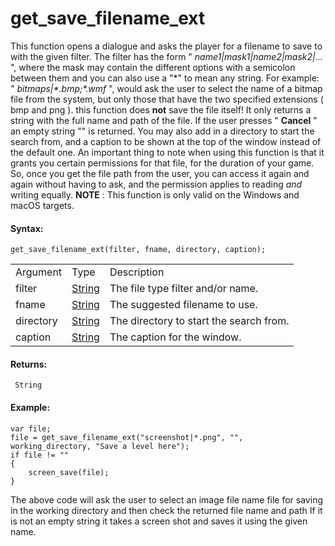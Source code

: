 # get_save_filename_ext

This function opens a dialogue and asks the player for a filename to
save to with the given filter. The filter has the form "
*name1\|mask1\|name2\|mask2\|...* ", where the mask may contain the
different options with a semicolon between them and you can also use a
"\*" to mean any string. For example: " *bitmaps\|\*.bmp;\*.wmf* ",
would ask the user to select the name of a bitmap file from the system,
but only those that have the two specified extensions ( bmp and png ).
this function does **not** save the file itself! It only returns a
string with the full name and path of the file. If the user presses "
**Cancel** " an empty string "" is returned. You may also add in a
directory to start the search from, and a caption to be shown at the top
of the window instead of the default one. An important thing to note
when using this function is that it grants you certain permissions for
that file, for the duration of your game. So, once you get the file path
from the user, you can access it again and again without having to ask,
and the permission applies to reading *and* writing equally. **NOTE** :
This function is only valid on the Windows and macOS targets.

#### Syntax:

``` gml
get_save_filename_ext(filter, fname, directory, caption);
```

|           |                                                                           |                                         |
|-----------|---------------------------------------------------------------------------|-----------------------------------------|
| Argument  | Type                                                                      | Description                             |
| filter    |  [String](../../../../../GameMaker_Language/GML_Overview/Data_Types)  | The file type filter and/or name.       |
| fname     |  [String](../../../../../GameMaker_Language/GML_Overview/Data_Types)  | The suggested filename to use.          |
| directory |  [String](../../../../../GameMaker_Language/GML_Overview/Data_Types)  | The directory to start the search from. |
| caption   |  [String](../../../../../GameMaker_Language/GML_Overview/Data_Types)  | The caption for the window.             |

#### Returns:

``` gml
 String
```

#### Example:

``` gml
var file;
file = get_save_filename_ext("screenshot|*.png", "", working_directory, "Save a level here");
if file != ""
{
    screen_save(file);
}
```

The above code will ask the user to select an image file name file for
saving in the working directory and then check the returned file name
and path If it is not an empty string it takes a screen shot and saves
it using the given name.
